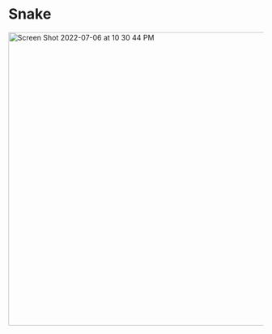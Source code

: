 # Snake
<img width="579" alt="Screen Shot 2022-07-06 at 10 30 44 PM" src="https://user-images.githubusercontent.com/76540069/177678000-0b00eac2-e63d-401d-8c5a-b3be0020bb6c.png">
